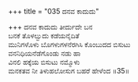 +++
title = "035 ದನವ ಕಾದುದು"

+++
ದನವ ಕಾದುದು ತೀರ್ದುದೇ ಬನ   
ಬನಕೆ ತೊಳಲ್ವುದು ಕಡೆಯನೈದಿತೆ   
ಮುನಿಗಳೊಳು  ಬೊಗಳುಗಳನೆರಗಿಸಿ ಕೊಂಬುದದ ಬಿಸುಟು   
ವನನಿಧಿಯನೆಡೆಗೊಂಡು ನಡು ಹಾ   
ವಿನಲಿ ಹಕ್ಕೆಯ ಬಿಸುಟು ನಮ್ಮೊಳು   
ಮನಕತವ ನೀ ತಿಳುಹಲೋಸುಗ ಬಹರೆ ಹೇಳೆಂದ    ॥35॥